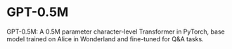 # GPT-0.5M
GPT-0.5M: A 0.5M parameter character-level Transformer in PyTorch, base model trained on Alice in Wonderland and fine-tuned for Q&amp;A tasks.

